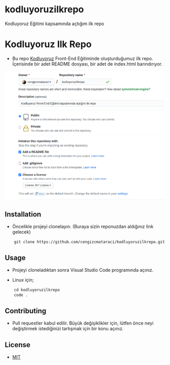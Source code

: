 # kodluyoruzilkrepo
Kodluyoruz Eğitimi kapsamında açtığım ilk repo
# Kodluyoruz Ilk Repo

- Bu repo [Kodluyoruz](https://www.kodluyoruz.org/) Front-End Eğitiminde oluşturduğumuz ilk repo. İçerisinde bir adet README dosyası, bir adet de index.html barındırıyor.

![](https://github.com/Kodluyoruz/taskforce/raw/main/git/odev1/figures/github.png)

## Installation

- Öncelikle projeyi clonelayın. (Buraya sizin reponuzdan aldığınız link gelecek)

```
    git clone https://github.com/cengizcmataraci/kodluyoruzilkrepo.git
```

## Usage

- Projeyi cloneladıktan sonra Visual Studio Code programında açınız.

- Linux için;

```
    cd kodluyoruzilkrepo
    code .

```

## Contributing

- Pull requestler kabul edilir. Büyük değişiklikler için, lütfen önce neyi değiştirmek istediğinizi tartışmak için bir konu açınız.

## License

- [MIT](https://choosealicense.com/licenses/mit/)